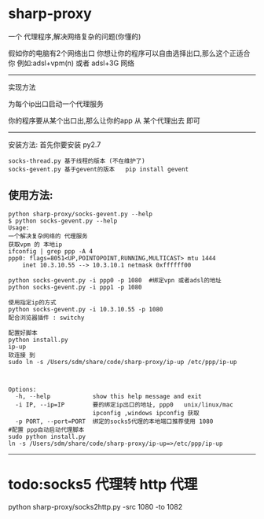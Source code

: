 sharp-proxy
===========

一个 代理程序,解决网络复杂的问题(你懂的)

假如你的电脑有2个网络出口
你想让你的程序可以自由选择出口,那么这个正适合你
例如:adsl+vpm(n)
或者 adsl+3G 网络

----
实现方法

为每个ip出口启动一个代理服务

你的程序要从某个出口出,那么让你的app 从 某个代理出去 即可


-----
安装方法:
 首先你要安装 py2.7

    socks-thread.py 基于线程的版本 (不在维护了)
    socks-gevent.py 基于gevent的版本   pip install gevent



使用方法:
----

    python sharp-proxy/socks-gevent.py --help
    $ python socks-gevent.py --help
    Usage:
    一个解决复杂网络的 代理服务
    获取vpm 的 本地ip
    ifconfig | grep ppp -A 4
    ppp0: flags=8051<UP,POINTOPOINT,RUNNING,MULTICAST> mtu 1444
        inet 10.3.10.55 --> 10.3.10.1 netmask 0xffffff00
    
    python socks-gevent.py -i ppp0 -p 1080  #绑定vpn 或者adsl的地址
    python socks-gevent.py -i ppp1 -p 1080
    
    使用指定ip的方式
    python socks-gevent.py -i 10.3.10.55 -p 1080
    配合浏览器插件 : switchy
    
    配置好脚本
    python install.py
    ip-up
    软连接 到
    sudo ln -s /Users/sdm/share/code/sharp-proxy/ip-up /etc/ppp/ip-up
    
    
    
    Options:
      -h, --help            show this help message and exit
      -i IP, --ip=IP        要的绑定ip出口的地址, ppp0   unix/linux/mac
                            ipconfig ,windows ipconfig 获取
      -p PORT, --port=PORT  绑定的socks5代理的本地端口推荐使用 1080
    #配置 ppp自动启动代理脚本 
    sudo python install.py
    ln -s /Users/sdm/share/code/sharp-proxy/ip-up=>/etc/ppp/ip-up

----

todo:socks5 代理转 http 代理
==============

python sharp-proxy/socks2http.py  -src 1080 -to 1082